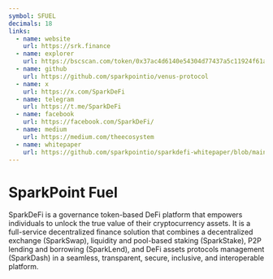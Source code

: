 ```yaml
---
symbol: SFUEL
decimals: 18
links:
  - name: website
    url: https://srk.finance
  - name: explorer
    url: https://bscscan.com/token/0x37ac4d6140e54304d77437a5c11924f61a2d976f
  - name: github
    url: https://github.com/sparkpointio/venus-protocol
  - name: x
    url: https://x.com/SparkDeFi
  - name: telegram
    url: https://t.me/SparkDeFi
  - name: facebook
    url: https://facebook.com/SparkDeFi/
  - name: medium
    url: https://medium.com/theecosystem
  - name: whitepaper
    url: https://github.com/sparkpointio/sparkdefi-whitepaper/blob/main/WHITEPAPER.md
---
```


# SparkPoint Fuel

SparkDeFi is a governance token-based DeFi platform that empowers individuals to unlock the true value of their cryptocurrency assets. It is a full-service decentralized finance solution that combines a decentralized exchange (SparkSwap), liquidity and pool-based staking (SparkStake), P2P lending and borrowing (SparkLend), and DeFi assets protocols management (SparkDash) in a seamless, transparent, secure, inclusive, and interoperable platform.

